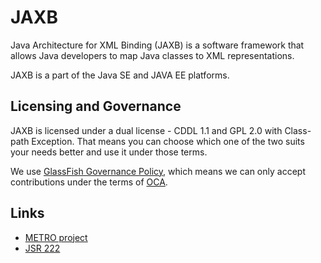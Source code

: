 # JAXB

Java Architecture for XML Binding (JAXB) is a software framework that allows Java developers to map Java classes to XML representations. 

JAXB is a part of the Java SE and JAVA EE platforms.

## Licensing and Governance

JAXB is licensed under a dual license - CDDL 1.1 and GPL 2.0 with Class-path Exception. 
That means you can choose which one of the two suits your needs better and use it under those terms.

We use [GlassFish Governance Policy](https://javaee.github.io/jaxb-v2/CONTRIBUTING), 
which means we can only accept contributions under the 
terms of [OCA](http://oracle.com/technetwork/goto/oca).

## Links

- [METRO project](https://javaee.github.io/metro)
- [JSR 222](https://jcp.org/en/jsr/detail?id=222)
